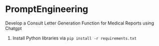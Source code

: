 # PromptEngineering
 Develop a Consult Letter Generation Function for Medical Reports using Chatgpt

1. Install Python libraries via `pip install -r requirements.txt`

